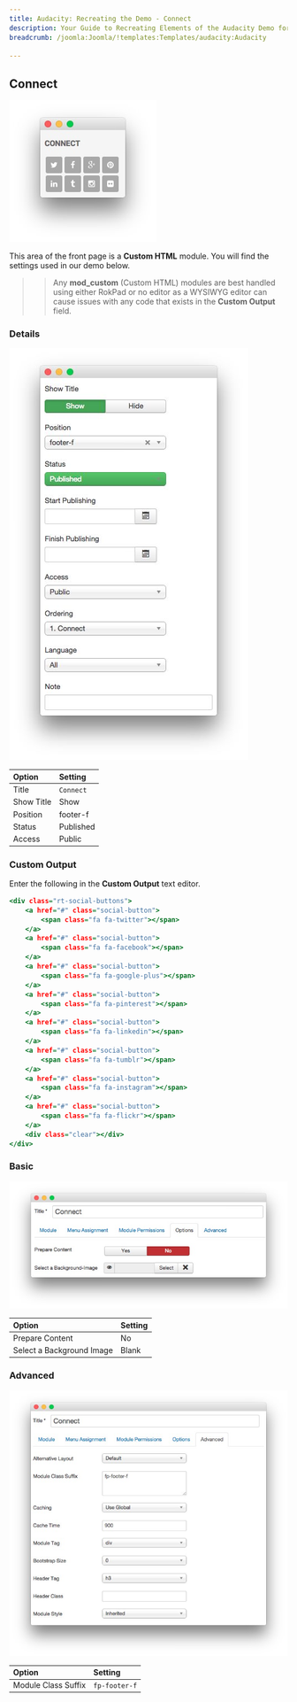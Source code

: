 ```yaml
---
title: Audacity: Recreating the Demo - Connect
description: Your Guide to Recreating Elements of the Audacity Demo for Joomla
breadcrumb: /joomla:Joomla/!templates:Templates/audacity:Audacity

---
```


Connect
-----

![](assets/demo_18.jpeg)

This area of the front page is a **Custom HTML** module. You will find the settings used in our demo below.

>> Any **mod_custom** (Custom HTML) modules are best handled using either RokPad or no editor as a WYSIWYG editor can cause issues with any code that exists in the **Custom Output** field.

### Details

![](assets/demo_18a.jpeg)

| Option     | Setting   |
| :-----     | :-----    |
| Title      | `Connect` |
| Show Title | Show      |
| Position   | footer-f  |
| Status     | Published |
| Access     | Public    |

### Custom Output

Enter the following in the **Custom Output** text editor.

~~~ .html
<div class="rt-social-buttons">
    <a href="#" class="social-button">
        <span class="fa fa-twitter"></span>
    </a>        
    <a href="#" class="social-button">
        <span class="fa fa-facebook"></span>
    </a>        
    <a href="#" class="social-button">
        <span class="fa fa-google-plus"></span>
    </a>        
    <a href="#" class="social-button">
        <span class="fa fa-pinterest"></span>
    </a>
    <a href="#" class="social-button">
        <span class="fa fa-linkedin"></span>
    </a>        
    <a href="#" class="social-button">
        <span class="fa fa-tumblr"></span>
    </a>        
    <a href="#" class="social-button">
        <span class="fa fa-instagram"></span>
    </a>        
    <a href="#" class="social-button">
        <span class="fa fa-flickr"></span>
    </a>        
    <div class="clear"></div>
</div>
~~~

### Basic

![](assets/demo_18b.jpeg)

| Option                    | Setting |
| :-----                    | :-----  |
| Prepare Content           | No      |
| Select a Background Image | Blank   |

### Advanced

![](assets/demo_18c.jpeg)

| Option              | Setting       |
| :-----              | :-----        |
| Module Class Suffix | `fp-footer-f` |
